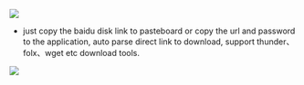 ![](https://i.loli.net/2018/06/10/5b1c8e4f2af33.jpg)

* just copy the baidu disk link to pasteboard or copy the url and password to the application, auto parse direct link to download, support thunder、folx、wget etc download tools.

![](https://ws1.sinaimg.cn/large/006tNbRwly1fpuutteedlj306v09aju2.jpg)


